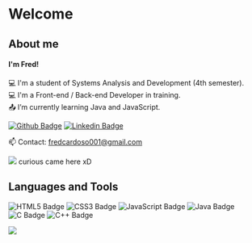# Welcome

## About me
#### I'm Fred!

💻 I'm a student of Systems Analysis and Development (4th semester). <br>
💻 I'm a Front-end / Back-end Developer in training. <br>
📤 I’m currently learning Java and JavaScript. <br>

[![Github Badge](https://img.shields.io/badge/-Github-000?style=flat-square&logo=Github&logoColor=white&link=LINK_GIT)](https://github.com/fredcardoso191)  [![Linkedin Badge](https://img.shields.io/badge/-LinkedIn-blue?style=flat-square&logo=Linkedin&logoColor=white&link=LINK_LINKEDIN)](https://www.linkedin.com/in/fred-recco-a903bb1a2/)

<p>
  📫 Contact: <a href='mailto:fredcardoso001@gmail.com'>fredcardoso001@gmail.com</a>
</p>
<p>
  <a href="#"><img src="https://badges.pufler.dev/visits/fredcardoso191/fredcardoso191"></a> curious came here xD
</p>


## Languages and Tools

![HTML5 Badge](https://img.shields.io/badge/HTML5-E34F26?style=for-the-badge&logo=html5&logoColor=white) ![CSS3 Badge](https://img.shields.io/badge/CSS3-1572B6?style=for-the-badge&logo=css3&logoColor=white) ![JavaScript Badge](https://img.shields.io/badge/JavaScript-F7DF1E?style=for-the-badge&logo=javascript&logoColor=black) ![Java Badge](https://img.shields.io/badge/Java-ED8B00?style=for-the-badge&logo=java&logoColor=white) ![C Badge](https://img.shields.io/badge/C-00599C?style=for-the-badge&logo=c&logoColor=white) ![C++ Badge](https://img.shields.io/badge/C%2B%2B-00599C?style=for-the-badge&logo=c%2B%2B&logoColor=white)

<a href="https://github.com/fredcardoso191">
  <img align="center" src="https://github-readme-stats.vercel.app/api/top-langs/?username=fredcardoso191&theme=dark&hide_langs_below=1" />

